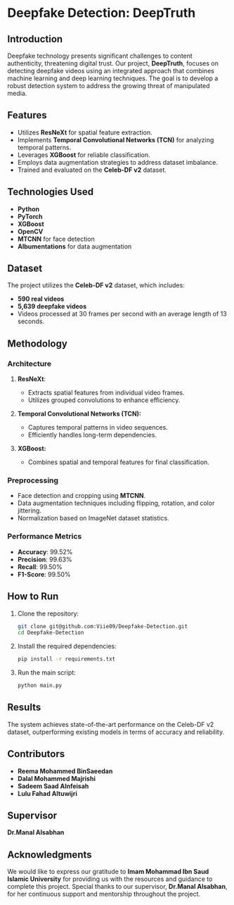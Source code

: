 # Deepfake Detection: DeepTruth

## Introduction
Deepfake technology presents significant challenges to content authenticity, threatening digital trust. Our project, **DeepTruth**, focuses on detecting deepfake videos using an integrated approach that combines machine learning and deep learning techniques. The goal is to develop a robust detection system to address the growing threat of manipulated media.

## Features
- Utilizes **ResNeXt** for spatial feature extraction.
- Implements **Temporal Convolutional Networks (TCN)** for analyzing temporal patterns.
- Leverages **XGBoost** for reliable classification.
- Employs data augmentation strategies to address dataset imbalance.
- Trained and evaluated on the **Celeb-DF v2** dataset.

## Technologies Used
- **Python**
- **PyTorch**
- **XGBoost**
- **OpenCV**
- **MTCNN** for face detection
- **Albumentations** for data augmentation

## Dataset
The project utilizes the **Celeb-DF v2** dataset, which includes:
- **590 real videos**
- **5,639 deepfake videos**
- Videos processed at 30 frames per second with an average length of 13 seconds.

## Methodology
### Architecture
1. **ResNeXt**:
   - Extracts spatial features from individual video frames.
   - Utilizes grouped convolutions to enhance efficiency.

2. **Temporal Convolutional Networks (TCN):**
   - Captures temporal patterns in video sequences.
   - Efficiently handles long-term dependencies.

3. **XGBoost:**
   - Combines spatial and temporal features for final classification.

### Preprocessing
- Face detection and cropping using **MTCNN**.
- Data augmentation techniques including flipping, rotation, and color jittering.
- Normalization based on ImageNet dataset statistics.

### Performance Metrics
- **Accuracy**: 99.52%
- **Precision**: 99.63%
- **Recall**: 99.50%
- **F1-Score**: 99.50%

## How to Run
1. Clone the repository:
   ```bash
   git clone git@github.com:Viie09/Deepfake-Detection.git
   cd Deepfake-Detection
   ```
2. Install the required dependencies:
   ```bash
   pip install -r requirements.txt
   ```
3. Run the main script:
   ```bash
   python main.py
   ```

## Results
The system achieves state-of-the-art performance on the Celeb-DF v2 dataset, outperforming existing models in terms of accuracy and reliability.


## Contributors
- **Reema Mohammed BinSaeedan**
- **Dalal Mohammed Majrishi**
- **Sadeem Saad Alnfeisah**
- **Lulu Fahad Altuwijri**

## Supervisor
**Dr.Manal Alsabhan**

## Acknowledgments
We would like to express our gratitude to **Imam Mohammad Ibn Saud Islamic University** for providing us with the resources and guidance to complete this project. Special thanks to our supervisor, **Dr.Manal Alsabhan**, for her continuous support and mentorship throughout the project.



